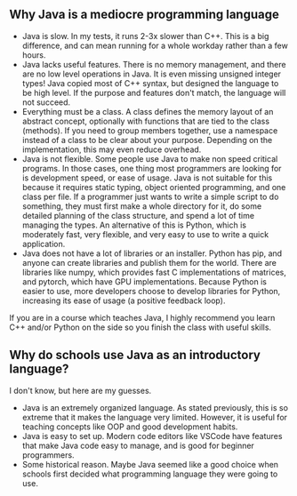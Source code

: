 ## Why Java is a mediocre programming language

* Java is slow. In my tests, it runs 2-3x slower than C++. This is a big difference,
  and can mean running for a whole workday rather than a few hours.
* Java lacks useful features. There is no memory management, and there are no low level
  operations in Java. It is even missing unsigned integer types! Java copied most of
  C++ syntax, but designed the language to be high level. If the purpose and features
  don't match, the language will not succeed.
* Everything must be a class. A class defines the memory layout of an abstract concept,
  optionally with functions that are tied to the class (methods). If you need to group
  members together, use a namespace instead of a class to be clear about your purpose.
  Depending on the implementation, this may even reduce overhead.
* Java is not flexible. Some people use Java to make non speed critical programs.
  In those cases, one thing most programmers are looking for is development speed,
  or ease of usage. Java is not suitable for this because it requires static typing,
  object oriented programming, and one class per file. If a programmer just wants to
  write a simple script to do something, they must first make a whole directory for it,
  do some detailed planning of the class structure, and spend a lot of time managing
  the types. An alternative of this is Python, which is moderately fast, very flexible,
  and very easy to use to write a quick application.
* Java does not have a lot of libraries or an installer. Python has pip, and anyone
  can create libraries and publish them for the world. There are libraries like numpy,
  which provides fast C implementations of matrices, and pytorch, which have GPU
  implementations. Because Python is easier to use, more developers choose to develop
  libraries for Python, increasing its ease of usage (a positive feedback loop).

If you are in a course which teaches Java, I highly recommend you learn C++ and/or Python
on the side so you finish the class with useful skills.

## Why do schools use Java as an introductory language?

I don't know, but here are my guesses.

* Java is an extremely organized language. As stated previously, this is so extreme that
  it makes the language very limited. However, it is useful for teaching concepts like
  OOP and good development habits.
* Java is easy to set up. Modern code editors like VSCode have features that make Java code
  easy to manage, and is good for beginner programmers.
* Some historical reason. Maybe Java seemed like a good choice when schools first decided
  what programming language they were going to use.
